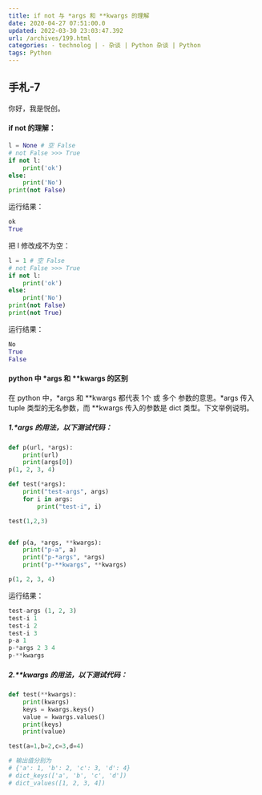 ```yaml
---
title: if not 与 *args 和 **kwargs 的理解
date: 2020-04-27 07:51:00.0
updated: 2022-03-30 23:03:47.392
url: /archives/199.html
categories: - technolog | - 杂谈 | Python 杂谈 | Python
tags: Python
---
```




## 手札-7

你好，我是悦创。

#### if not 的理解：

```python
l = None # 空 False
# not False >>> True
if not l:
    print('ok')
else:
    print('No')
print(not False)
```

运行结果：

```python
ok
True
```

把 l 修改成不为空：

```python
l = 1 # 空 False
# not False >>> True
if not l:
    print('ok')
else:
    print('No')
print(not False)
print(not True)
```

运行结果：

```python
No
True
False
```

#### python 中 \*args 和 \*\*kwargs 的区别

在 python 中，\*args 和 \*\*kwargs 都代表 1个 或 多个 参数的意思。\*args 传入tuple 类型的无名参数，而 \*\*kwargs 传入的参数是 dict 类型。下文举例说明。

##### 1.\*args 的用法，以下测试代码：

```python
def p(url, *args):
    print(url)
    print(args[0])
p(1, 2, 3, 4)
```

```python
def test(*args):
    print("test-args", args)
    for i in args:
        print("test-i", i)

test(1,2,3)


def p(a, *args, **kwargs):
    print("p-a", a)
    print("p-*args", *args)
    print("p-**kwargs", **kwargs)

p(1, 2, 3, 4)
```

运行结果：

```python
test-args (1, 2, 3)
test-i 1
test-i 2
test-i 3
p-a 1
p-*args 2 3 4
p-**kwargs
```

##### 2.\*\*kwargs 的用法，以下测试代码：

```python
def test(**kwargs):
    print(kwargs)
    keys = kwargs.keys()
    value = kwargs.values()
    print(keys)
    print(value)

test(a=1,b=2,c=3,d=4)

# 输出值分别为
# {'a': 1, 'b': 2, 'c': 3, 'd': 4}
# dict_keys(['a', 'b', 'c', 'd'])
# dict_values([1, 2, 3, 4])
```